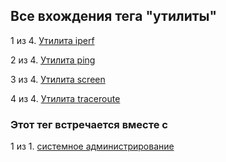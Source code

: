 ## Все вхождения тега "утилиты"


1 из 4. [Утилита iperf](./cs_utils_iperf.md)

2 из 4. [Утилита ping](./cs_utils_ping.md)

3 из 4. [Утилита screen](./cs_utils_screen.md)

4 из 4. [Утилита traceroute](./cs_utils_traceroute.md)



### Этот тег встречается вместе с


1 из 1. [системное администрирование](./meta_sistemnoe_administrirovanie.md)

